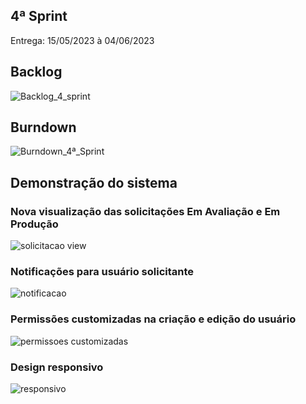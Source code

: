 <h2 style="font -weight: bold; margin=bottom: margin-bottom: 0px">
    4ª Sprint
</h2>
<p>Entrega: 15/05/2023 à 04/06/2023</p>

## Backlog

![Backlog_4_sprint](https://github.com/meta-build/Projeto-IONIC-Health/assets/111146527/b4e16f96-6840-4571-b1b0-1d212b5197d4)


## Burndown

![Burndown_4ª_Sprint](https://github.com/meta-build/Projeto-IONIC-Health/assets/111146527/0563fe80-d20b-44d7-b619-f48dfe4b1ce4)

## Demonstração do sistema

### Nova visualização das solicitações Em Avaliação e Em Produção
![solicitacao view](https://github.com/meta-build/Projeto-IONIC-Health/assets/90328897/349da3ae-b7b8-4ff2-9e12-b8814ba20bae)

### Notificações para usuário solicitante 
![notificacao](https://github.com/meta-build/Projeto-IONIC-Health/assets/90328897/eef94e7d-bad2-40b1-b4d4-5f01e1bc7048)

### Permissões customizadas na criação e edição do usuário
![permissoes customizadas](https://github.com/meta-build/Projeto-IONIC-Health/assets/90328897/cea6abef-7585-456e-a3b8-bc4787d1c679)

### Design responsivo
![responsivo](https://github.com/meta-build/Projeto-IONIC-Health/assets/90328897/abc54a63-1370-4486-9a63-1d03f0974f41)
